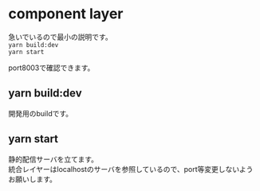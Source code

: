 # component layer  
急いでいるので最小の説明です。  
`yarn build:dev`  
`yarn start`  

port8003で確認できます。


## yarn build:dev  
開発用のbuildです。  

## yarn start  
静的配信サーバを立てます。  
統合レイヤーはlocalhostのサーバを参照しているので、port等変更しないようお願いします。